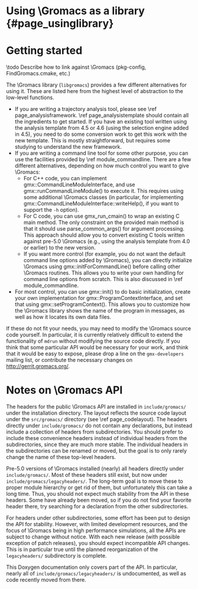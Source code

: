 Using \Gromacs as a library {#page_usinglibrary}
===========================

Getting started
===============

\todo
Describe how to link against \Gromacs (pkg-config, FindGromacs.cmake, etc.)

The \Gromacs library (`libgromacs`) provides a few different alternatives for
using it.  These are listed here from the highest level of abstraction to the
low-level functions.
 - If you are writing a trajectory analysis tool, please see
   \ref page_analysisframework.  \ref page_analysistemplate should contain
   all the ingredients to get started.
   If you have an existing tool written using the analysis template from 4.5 or
   4.6 (using the selection engine added in 4.5), you need to do some
   conversion work to get this work with the new template.  This is mostly
   straightforward, but requires some studying to understand the new framework.
 - If you are writing a command line tool for some other purpose, you can use
   the facilities provided by \ref module_commandline.  There are a few
   different alternatives, depending on how much control you want to give
   \Gromacs:
    - For C++ code, you can implement gmx::CommandLineModuleInterface, and
      use gmx::runCommandLineModule() to execute it.  This requires using some
      additional \Gromacs classes (in particular, for implementing
      gmx::CommandLineModuleInterface::writeHelp(), if you want to support the
      `-h` option).
    - For C code, you can use gmx_run_cmain() to wrap an existing C main
      method.  The only constraint on the provided main method is that it
      should use parse_common_args() for argument processing.
      This approach should allow you to convert existing C tools written
      against pre-5.0 \Gromacs (e.g., using the analysis template from 4.0 or
      earlier) to the new version.
    - If you want more control (for example, you do not want the default
      command line options added by \Gromacs), you can directly initialize
      \Gromacs using gmx::initForCommandLine() before calling other \Gromacs
      routines.  This allows you to write your own handling for command line
      options from scratch.  This is also discussed in \ref module_commandline.
 - For most control, you can use gmx::init() to do basic initialization, create
   your own implementation for gmx::ProgramContextInterface, and set that using
   gmx::setProgramContext().  This allows you to customize how the \Gromacs
   library shows the name of the program in messages, as well as how it locates
   its own data files.

If these do not fit your needs, you may need to modify the \Gromacs source code
yourself.  In particular, it is currently relatively difficult to extend the
functionality of `mdrun` without modifying the source code directly.
If you think that some particular API would be necessary for your work, and
think that it would be easy to expose, please drop a line on the
`gmx-developers` mailing list, or contribute the necessary changes on
http://gerrit.gromacs.org/.

Notes on \Gromacs API
=====================

The headers for the public \Gromacs API are installed in `include/gromacs/`
under the installation directory.  The layout reflects the source code layout
under the `src/gromacs/` directory (see \ref page_codelayout).  The headers
directly under `include/gromacs/` do not contain any declarations, but instead
include a collection of headers from subdirectories.
You should prefer to include these convenience headers instead of individual
headers from the subdirectories, since they are much more stable.  The
individual headers in the subdirectories can be renamed or moved, but the goal
is to only rarely change the name of these top-level headers.

Pre-5.0 versions of \Gromacs installed (nearly) all headers directly under
`include/gromacs/`.  Most of these headers still exist, but now under
`include/gromacs/legacyheaders/`.  The long-term goal is to move these to
proper module hierarchy or get rid of them, but unfortunately this can take a
long time.  Thus, you should not expect much stability from the API in these
headers.  Some have already been moved, so if you do not find your favorite
header there, try searching for a declaration from the other subdirectories.

For headers under other subdirectories, some effort has been put to design the
API for stability.  However, with limited development resources, and the focus
of \Gromacs being in high performance simulations, all the APIs are subject to
change without notice.  With each new release (with possible exception of patch
releases), you should expect incompatible API changes.  This is in particular
true until the planned reorganization of the `legacyheaders/` subdirectory is
complete.

This Doxygen documentation only covers part of the API.  In particular, nearly
all of `include/gromacs/legacyheaders/` is undocumented, as well as code
recently moved from there.
